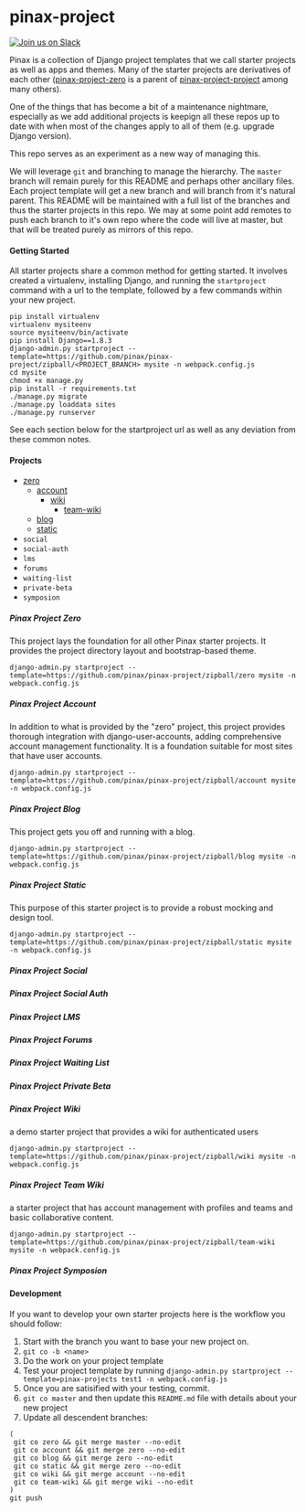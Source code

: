 # pinax-project

[![Join us on Slack](http://slack.pinaxproject.com/badge.svg)](http://slack.pinaxproject.com/)

Pinax is a collection of Django project templates that we call starter projects
as well as apps and themes. Many of the starter projects are derivatives of each
other ([pinax-project-zero](http://github.com/pinax/pinax-project-zero) is a
parent of [pinax-project-project](http://github.com/pinax/pinax-project-project)
among many others).

One of the things that has become a bit of a maintenance nightmare, especially
as we add additional projects is keepign all these repos up to date with when
most of the changes apply to all of them (e.g. upgrade Django version).

This repo serves as an experiment as a new way of managing this.

We will leverage `git` and branching to manage the hierarchy.  The `master`
branch will remain purely for this README and perhaps other ancillary files.
Each project template will get a new branch and will branch from it's natural
parent. This README will be maintained with a full list of the branches and
thus the starter projects in this repo. We may at some point add remotes to
push each branch to it's own repo where the code will live at master, but that
will be treated purely as mirrors of this repo.

#### Getting Started

All starter projects share a common method for getting started. It involves
created a virtualenv, installing Django, and running the `startproject` command
with a url to the template, followed by a few commands within your new project.

```
pip install virtualenv
virtualenv mysiteenv
source mysiteenv/bin/activate
pip install Django==1.8.3
django-admin.py startproject --template=https://github.com/pinax/pinax-project/zipball/<PROJECT_BRANCH> mysite -n webpack.config.js
cd mysite
chmod +x manage.py
pip install -r requirements.txt
./manage.py migrate
./manage.py loaddata sites
./manage.py runserver
```

See each section below for the startproject url as well as any deviation from
these common notes.


#### Projects

* [zero](https://github.com/pinax/pinax-projects/tree/zero)
  * [account](https://github.com/pinax/pinax-projects/tree/account)
    * [wiki](https://github.com/pinax/pinax-projects/tree/wiki)
      * [team-wiki](https://github.com/pinax/pinax-projects/tree/team-wiki)
  * [blog](https://github.com/pinax/pinax-projects/tree/blog)
  * [static](https://github.com/pinax/pinax-projects/tree/static)
* `social`
* `social-auth`
* `lms`
* `forums`
* `waiting-list`
* `private-beta`
* `symposion`


##### Pinax Project Zero

This project lays the foundation for all other Pinax starter projects. It
provides the project directory layout and bootstrap-based theme.

```
django-admin.py startproject --template=https://github.com/pinax/pinax-project/zipball/zero mysite -n webpack.config.js
```

##### Pinax Project Account

In addition to what is provided by the "zero" project, this project provides
thorough integration with django-user-accounts, adding comprehensive account
management functionality. It is a foundation suitable for most sites that have
user accounts.

```
django-admin.py startproject --template=https://github.com/pinax/pinax-project/zipball/account mysite -n webpack.config.js
```

##### Pinax Project Blog

This project gets you off and running with a blog.

```
django-admin.py startproject --template=https://github.com/pinax/pinax-project/zipball/blog mysite -n webpack.config.js
```

##### Pinax Project Static

This purpose of this starter project is to provide a robust mocking and design tool.

```
django-admin.py startproject --template=https://github.com/pinax/pinax-project/zipball/static mysite -n webpack.config.js
```

##### Pinax Project Social


##### Pinax Project Social Auth


##### Pinax Project LMS


##### Pinax Project Forums


##### Pinax Project Waiting List


##### Pinax Project Private Beta


##### Pinax Project Wiki

a demo starter project that provides a wiki for authenticated users

```
django-admin.py startproject --template=https://github.com/pinax/pinax-project/zipball/wiki mysite -n webpack.config.js
```


##### Pinax Project Team Wiki

a starter project that has account management with profiles and teams and basic collaborative content.

```
django-admin.py startproject --template=https://github.com/pinax/pinax-project/zipball/team-wiki mysite -n webpack.config.js
```

##### Pinax Project Symposion


#### Development

If you want to develop your own starter projects here is the workflow you should
follow:

1. Start with the branch you want to base your new project on.
2. `git co -b <name>`
3. Do the work on your project template
4. Test your project template by running `django-admin.py startproject --template=pinax-projects test1 -n webpack.config.js`
5. Once you are satisified with your testing, commit.
6. `git co master` and then update this `README.md` file with details about your new project
7. Update all descendent branches:

```
(
 git co zero && git merge master --no-edit
 git co account && git merge zero --no-edit
 git co blog && git merge zero --no-edit
 git co static && git merge zero --no-edit
 git co wiki && git merge account --no-edit
 git co team-wiki && git merge wiki --no-edit
)
git push
```
